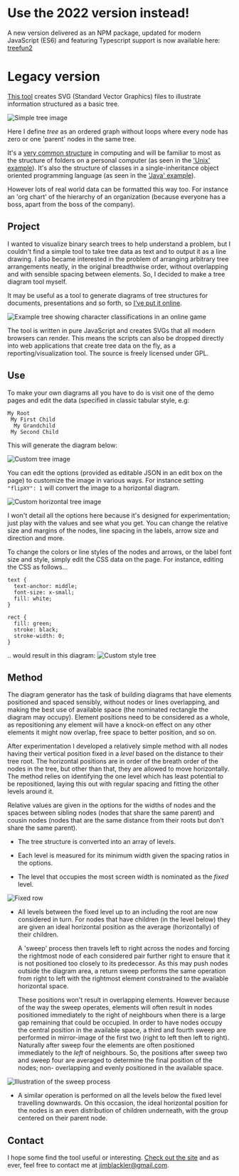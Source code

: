 Use the 2022 version instead!
=============================

A new version delivered as an NPM package, updated for modern JavaScript (ES6) and featuring Typescript support is now available here: [treefun2](https://github.com/jimblackler/treefun2)


Legacy version
==============

[This tool][4] creates SVG (Standard Vector Graphics) files to illustrate
information structured as a basic tree.

![Simple tree image](doc/simple_tree.png)

Here I define *tree* as an ordered graph without loops where every node has zero
or one 'parent' nodes in the same tree.

It's a [very common structure][3] in computing and will be familiar to most as the
structure of folders on a personal computer (as seen in the ['Unix'
example][1]). It's also the structure of classes in a single-inheritance object
oriented programming language (as seen in the ['Java' example][2]).

However lots of real world data can be formatted this way too. For instance an
'org chart' of the hierarchy of an organization (because everyone has a boss,
apart from the boss of the company).

Project
-------

I wanted to visualize binary search trees to help understand a problem, but I
couldn't find a simple tool to take tree data as text and to output it as a line
drawing. I also became interested in the problem of arranging arbitrary tree
arrangements neatly, in the original breadthwise order, without overlapping and
with sensible spacing between elements. So, I decided to make a tree diagram
tool myself.

It may be useful as a tool to generate diagrams of tree structures for
documents, presentations and so forth, so [I've put it online][4].

![Example tree showing character classifications in an online game](doc/wow_tree.png)

The tool is written in pure JavaScript and creates SVGs that all modern browsers
can render. This means the scripts can also be dropped directly into web
applications that create tree data on the fly, as a reporting/visualization
tool. The source is freely licensed under GPL.


Use
---

To make your own diagrams all you have to do is visit one of the demo pages and
edit the data (specified in classic tabular style, e.g: 

    My Root
     My First Child
      My Grandchild
     My Second Child

This will generate the diagram below:

![Custom tree image](doc/custom_tree.png)

You can edit the options (provided as editable JSON in an edit box on the page)
to customize the image in various ways. For instance setting ```"flipXY": 1```
will convert the image to a horizontal diagram.

![Custom horizontal tree image](doc/custom_tree_horizontal.png)

I won't detail all the options here because it's designed for experimentation;
just play with the values and see what you get. You can change the relative
size and margins of the nodes, line spacing in the labels, arrow size and
direction and more.

To change the colors or line styles of the nodes and arrows, or the label font
size and style, simply edit the CSS data on the page. For instance, editing the
CSS as follows...

    text {
      text-anchor: middle;
      font-size: x-small;
      fill: white;
    }

    rect {
      fill: green;
      stroke: black;
      stroke-width: 0;
    }

.. would result in this diagram:
![Custom style tree](doc/custom_tree_styled.png)


Method
------

The diagram generator has the task of building diagrams that have elements
positioned and spaced sensibly, without nodes or lines overlapping, and making
the best use of available space (the nominated rectangle the diagram may
occupy). Element positions need to be considered as a whole, as repositioning
any element will have a knock-on effect on any other elements it might now
overlap, free space to better position, and so on.

After experimentation I developed a relatively simple method with all nodes
having their vertical position fixed in a *level* based on the distance to their
tree root. The horizontal positions are in order of the breath order of the
nodes in the tree, but other than that, they are allowed to move horizontally.
The method relies on identifying the one level which has least potential to be
repositioned, laying this out with regular spacing and fitting the other levels
around it.

Relative values are given in the options for the widths of nodes and the spaces
between sibling nodes (nodes that share the same parent) and cousin nodes (nodes
that are the same distance from their roots but don't share the same parent).

* The tree structure is converted into an array of levels.

* Each level is measured for its minimum width given the spacing ratios in the
  options.

* The level that occupies the most screen width is nominated as the *fixed*
  level.

![Fixed row](doc/fixed_row.png)

* All levels between the fixed level up to an including the root are now
  considered in turn. For nodes that have children (in the level below) they are
  given an ideal horizontal position as the average (horizontally) of their
  children.

  A 'sweep' process then travels left to right across the nodes and forcing the
  rightmost node of each considered pair further right to ensure that it is not
  positioned too closely to its predecessor. As this may push nodes outside the
  diagram area, a return sweep performs the same operation from right to left
  with the rightmost element constrained to the available horizontal space.

  These positions won't result in overlapping elements. However because of the
  way the sweep operates, elements will often result in nodes positioned
  immediately to the right of neighbours when there is a large gap remaining
  that could be occupied. In order to have nodes occupy the central position in
  the available space, a third and fourth sweep are performed in mirror-image of
  the first two (right to left then left to right). Naturally after sweep four
  the elements are often positioned immediately to the *left* of neighbours. So,
  the positions after sweep two and sweep four are averaged to determine the
  final position of the nodes; non- overlapping and evenly positioned in the
  available space.
  
![Illustration of the sweep process](doc/combined.png)

* A similar operation is performed on all the levels below the fixed level
  travelling downwards. On this occasion, the ideal horizontal position for the
  nodes is an even distribution of children underneath, with the group centered
  on their parent node.

Contact
-------

I hope some find the tool useful or interesting. [Check out the site][4] and as
ever, feel free to contact me at jimblackler@gmail.com.


[1]: http://jimblackler.net/treefun/index.html?data=unix
[2]: http://jimblackler.net/treefun/index.html?data=java
[3]: http://en.wikipedia.org/wiki/Tree_(data_structure)
[4]: http://jimblackler.net/treefun/index.html
